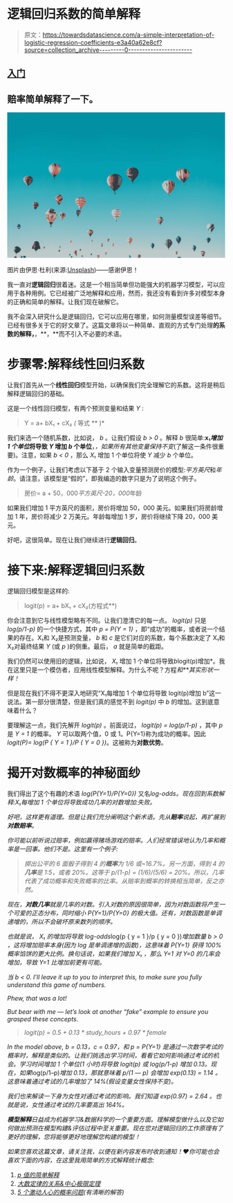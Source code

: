 # 逻辑回归系数的简单解释

> 原文：<https://towardsdatascience.com/a-simple-interpretation-of-logistic-regression-coefficients-e3a40a62e8cf?source=collection_archive---------0----------------------->

## [入门](https://towardsdatascience.com/tagged/getting-started)

## 赔率简单解释了一下。

![](img/ef15bf1461e1d611d78c229da6bb2a8c.png)

图片由伊恩·杜利(来源:[Unsplash](https://unsplash.com/photos/DuBNA1QMpPA))——感谢伊恩！

我一直对**逻辑回归**很着迷。这是一个相当简单但功能强大的机器学习模型，可以应用于各种用例。它已经被广泛地解释和应用，然而，我还没有看到许多对模型本身的正确和简单的解释。让我们现在破解它。

我不会深入研究什么是逻辑回归，它可以应用在哪里，如何测量模型误差等细节。已经有很多关于它的好文章了。这篇文章将以一种简单、直观的方式专门处理**的系数的解释，**，**，**而不引入不必要的术语。

# 步骤零:解释线性回归系数

让我们首先从一个**线性回归**模型开始，以确保我们完全理解它的系数。这将是稍后解释逻辑回归的基础。

这是一个线性回归模型，有两个预测变量和结果 *Y* :

> Y = a+ bX₁ + cX₂ *(* 等式 ** )*

我们来选一个随机系数，比如说， *b* 。让我们假设 *b > 0* 。解释 *b* 很简单:**x₁*增加 1 个单位*将导致 *Y* 增加 *b* 个单位**，*，如果所有其他变量保持不变*(了解这一条件很重要)。注意，如果 *b < 0* ，那么 *X₁* 增加 1 个单位将使 *Y* 减少 *b* 个单位。

作为一个例子，让我们考虑以下基于 2 个输入变量预测房价的模型:*平方英尺*和*年龄*。请注意，该模型是“假的”，即我编造的数字只是为了说明这个例子。

> 房价= a + 50，000*平方英尺-20，000*年龄

如果我们增加 1 平方英尺的面积，房价将增加 50，000 美元。如果我们将房龄增加 1 年，房价将减少 2 万美元。年龄每增加 1 岁，房价将继续下降 20，000 美元。

好吧，这很简单。现在让我们继续进行**逻辑回归**。

# 接下来:解释逻辑回归系数

逻辑回归模型是这样的:

> logit(p) = a+ bX₁ + cX₂(方程式**)

你会注意到它与线性模型略有不同。让我们澄清它的每一点。 *logit(p)* 只是 *log(p/1-p)* 的一个快捷方式，其中 *p = P{Y = 1}* ，即“成功”的概率，或者说一个结果的存在。X₁和 X₂是预测变量， *b* 和 *c* 是它们对应的系数，每个系数决定了 X₁和 X₂对最终结果 *Y* (或 *p* )的侧重。最后， *a* 就是简单的截距。

我们仍然可以使用旧的逻辑，比如说， *X₁* 增加 1 个单位将导致*b*logit(p)增加*。我在这里只是一个模仿者，应用线性模型解释。为什么不呢？方程*和**其实形状一样！*

但是现在我们不得不更深入地研究“X₁每增加 1 个单位将导致 logit(p)增加 b”这一说法。第一部分很清楚，但是我们真的感觉不到 *logit(p)* 中 *b* 的增加。这到底意味着什么？

要理解这一点，我们先解开 *logit(p)* 。前面说过， *logit(p) = log(p/1-p)* ，其中 *p* 是 *Y = 1* 的概率。 *Y* 可以取两个值，0 或 1。P{Y=1}称为成功的概率。因此*logit(P)= log(P { Y = 1 }/P { Y = 0 })*。这被称为**对数优势**。

# 揭开对数概率的神秘面纱

我们得出了这个有趣的术语 *log(P{Y=1}/P{Y=0})* 又名*log-odds。现在回到系数解释:X₁每增加 1 个单位将导致成功几率的对数增加:失败。*

*好吧，这样更有道理。但是让我们充分阐明这个新术语。先从**赔率**说起，再扩展到**对数赔率**。*

*你可能以前听说过赔率，例如赢得赌场游戏的赔率。人们经常错误地认为几率和概率是一回事。他们不是。这里有一个例子:*

> *掷出公平的 6 面骰子得到 4 的**概率**为 1/6 或~16.7%。另一方面，得到 4 的**几率**是 1:5，或者 20%。这等于 p/(1-p) = (1/6)/(5/6) = 20%。所以，几率代表了成功概率和失败概率的比率。从赔率到概率的转换相当简单，反之亦然。*

*现在，**对数几率**就是几率的对数。引入对数的原因很简单，因为对数函数将产生一个可爱的正态分布，同时缩小 *P{Y=1}/P{Y=0}* 的极大值。还有，对数函数是单调递增的，所以不会破坏原来数列的顺序。*

*也就是说， *X₁* 的增加将导致 log-odds*log(p { y = 1 }/p { y = 0 })*增加数量 *b > 0* ，这将增加赔率本身(因为 log 是单调递增的函数)，这意味着 *P{Y=1}* 获得 100%概率馅饼的更大比例。换句话说，如果我们增加 *X₁* ，那么 *Y=1* 对 *Y=0* 的几率会增加，导致 *Y=1* 比增加前更有可能。*

*当 b < 0\. I’ll leave it up to you to interpret this, to make sure you fully understand this game of numbers.*

*Phew, that was a lot!*

*But bear with me — let’s look at another “fake” example to ensure you grasped these concepts.*

> *logit(p) = 0.5 + 0.13 * study_hours + 0.97 * female*

*In the model above, *b = 0.13，c = 0.97，*和 *p = P{Y=1}* 是通过一次数学考试的概率时，解释是类似的。让我们挑选出*学习时间*，看看它如何影响通过考试的机会。学习时间增加 1 个单位(1 小时)将导致 *logit(p)* 或 *log(p/1-p)* 增加 0.13。现在，如果*log(p/1–p)*增加 0.13，那就意味着 *p/(1 — p)* 会增加 *exp(0.13) = 1.14* 。这意味着通过考试的几率增加了 14%(*假设变量女性保持不变*)。*

*我们也来解读一下身为女性对通过考试的影响。我们知道 *exp(0.97) = 2.64* 。也就是说，女性通过考试的几率要高出 164%。*

***模型解释**日益成为机器学习&数据科学的一个重要方面。理解模型做什么以及它如何做出预测在模型构建&评估过程中至关重要。现在您对逻辑回归的工作原理有了更好的理解，您将能够更好地理解您构建的模型！*

*如果您喜欢这篇文章，请关注我，以便在新内容发布时收到通知！❤你可能也会喜欢下面的内容，在这里我用简单的方式解释统计概念:*

1.  *[p 值的简单解释](/a-simple-interpretation-of-p-values-34db3777d907)*
2.  *[大数定律的关系&中心极限定理](/the-relationship-between-the-law-of-large-numbers-central-limit-theorem-849907b189ad)*
3.  *[5 个激动人心的概率问题](/your-data-science-interview-prep-5-exciting-probability-problems-with-clear-solutions-3f0f007bca75)(有清晰的解答)*